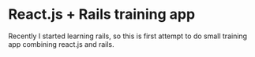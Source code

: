# React.js + Rails training app

Recently I started learning rails, so this is first attempt to do small training app combining react.js and rails.

